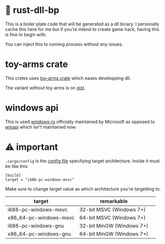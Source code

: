 # :telescope: rust-dll-bp

This is a boiler plate code that will be generated as a dll binary.
I personally cache this here for me but if you're intend to create game hack, having this is fine to begin with.

You can inject this to running process without any issues.

# toy-arms crate

This crates uses [toy-arms crate](https://github.com/s3pt3mb3r/toy-arms) which eases developping dll.

The variant without toy-arms is on [gist](https://gist.github.com/s3pt3mb3r/c86f87fd0259d175bf6cbdc5b8f49f56).

# windows api

This is used [windows-rs](https://github.com/microsoft/windows-rs) officially maintained by Microsoft as opposed to [winapi](https://github.com/retep998/winapi-rs) which isn't maintained now.

# :warning: important

`.cargo/config` is the [config file](https://doc.rust-lang.org/cargo/reference/config.html) specifying target architecture.
Inside it must be like this:

```
[build]
target = "i686-pc-windows-msvc"
```

Make sure to change target value as which architecture you're targetting to.

| target                 | remarkable                |     |
| ---------------------- | ------------------------- | --- |
| i686-pc-windows-msvc   | 32-bit MSVC (Windows 7+)  |     |
| x86_64-pc-windows-msvc | 64-bit MSVC (Windows 7+)  |     |
| i686-pc-windows-gnu    | 32-bit MinGW (Windows 7+) |     |
| x86_64-pc-windows-gnu  | 64-bit MinGW (Windows 7+) |     |
